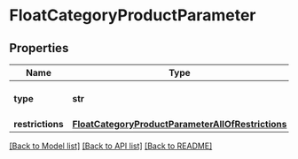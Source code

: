 # FloatCategoryProductParameter

## Properties
Name | Type | Description | Notes
------------ | ------------- | ------------- | -------------
**type** | **str** |  | [optional] [default to 'float']
**restrictions** | [**FloatCategoryProductParameterAllOfRestrictions**](FloatCategoryProductParameterAllOfRestrictions.md) |  | [optional] 

[[Back to Model list]](../README.md#documentation-for-models) [[Back to API list]](../README.md#documentation-for-api-endpoints) [[Back to README]](../README.md)


